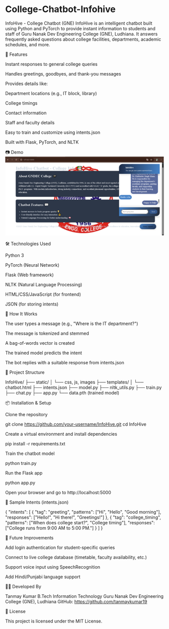 # College-Chatbot-Infohive
InfoHive - College Chatbot (GNE)
InfoHive is an intelligent chatbot built using Python and PyTorch to provide instant information to students and staff of Guru Nanak Dev Engineering College (GNE), Ludhiana. It answers frequently asked questions about college facilities, departments, academic schedules, and more.

🚀 Features

Instant responses to general college queries

Handles greetings, goodbyes, and thank-you messages

Provides details like:

Department locations (e.g., IT block, library)

College timings

Contact information

Staff and faculty details

Easy to train and customize using intents.json

Built with Flask, PyTorch, and NLTK

📷 Demo
![Demo](Demo.png)



🛠️ Technologies Used

Python 3

PyTorch (Neural Network)

Flask (Web framework)

NLTK (Natural Language Processing)

HTML/CSS/JavaScript (for frontend)

JSON (for storing intents)

🧠 How It Works

The user types a message (e.g., "Where is the IT department?")

The message is tokenized and stemmed

A bag-of-words vector is created

The trained model predicts the intent

The bot replies with a suitable response from intents.json

📁 Project Structure

InfoHive/
├── static/
│ └── css, js, images
├── templates/
│ └── chatbot.html
├── intents.json
├── model.py
├── nltk_utils.py
├── train.py
├── chat.py
├── app.py
└── data.pth (trained model)

📦 Installation & Setup

Clone the repository

git clone https://github.com/your-username/InfoHive.git
cd InfoHive

Create a virtual environment and install dependencies

pip install -r requirements.txt

Train the chatbot model

python train.py

Run the Flask app

python app.py

Open your browser and go to http://localhost:5000

🧪 Sample Intents (intents.json)

{
"intents": [
{
"tag": "greeting",
"patterns": ["Hi", "Hello", "Good morning"],
"responses": ["Hello!", "Hi there!", "Greetings!"]
},
{
"tag": "college_timing",
"patterns": ["When does college start?", "College timing"],
"responses": ["College runs from 9:00 AM to 5:00 PM."]
}
]
}

📌 Future Improvements

Add login authentication for student-specific queries

Connect to live college database (timetable, faculty availability, etc.)

Support voice input using SpeechRecognition

Add Hindi/Punjabi language support

👨‍💻 Developed By

Tanmay Kumar
B.Tech Information Technology
Guru Nanak Dev Engineering College (GNE), Ludhiana
GitHub: https://github.com/tanmaykumar19

📄 License

This project is licensed under the MIT License.
